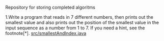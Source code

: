 Repository for storing completed algoritms 

1.Write a program that reads in 7 different numbers, then prints out the smallest value and also prints out the position of the smallest value in the input sequence as a number from 1 to 7. If you need a hint, see the footnote[*]. 
 [ src/smallestAndIndex.java ](https://github.com/Joshua850/Algorithm-practice/blob/master/src/smallestAndIndex.java)
